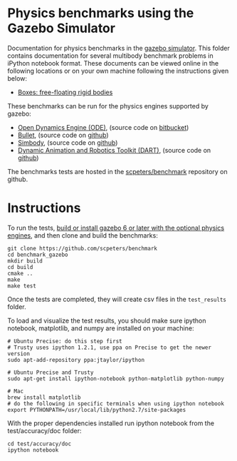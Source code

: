 # Physics benchmarks using the Gazebo Simulator

Documentation for physics benchmarks in the [gazebo simulator](http://gazebosim.org).
This folder contains documentation for several multibody benchmark problems
in iPython notebook format.
These documents can be viewed online in the following locations
or on your own machine following the instructions given below:

* [Boxes: free-floating rigid bodies](http://nbviewer.ipython.org/github/scpeters/benchmark/blob/master/benchmark_gazebo/boxes_description.ipynb)

These benchmarks can be run for the physics engines supported by gazebo:

* [Open Dynamics Engine (ODE)](http://ode.org), (source code on [bitbucket](https://bitbucket.org/odedevs/ode))
* [Bullet](http://bulletphysics.org), (source code on [github](https://github.com/bulletphysics/bullet3))
* [Simbody](https://simtk.org/home/simbody), (source code on [github](https://github.com/simbody/simbody))
* [Dynamic Animation and Robotics Toolkit (DART)](http://dartsim.github.io), (source code on [github](https://github.com/dartsim/dart))

The benchmarks tests are hosted in the
[scpeters/benchmark](https://github.com/scpeters/benchmark)
repository on github.

# Instructions

To run the tests,
[build or install gazebo 6 or later
with the optional physics engines](http://gazebosim.org/tutorials/?tut=install#OptionalPhysicsEngines),
and then clone and build the benchmarks:

~~~
git clone https://github.com/scpeters/benchmark
cd benchmark_gazebo
mkdir build
cd build
cmake ..
make
make test
~~~

Once the tests are completed, they will create csv files in the `test_results` folder.

To load and visualize the test results, you should make sure ipython notebook, matplotlib, and numpy are installed on your machine:
~~~
# Ubuntu Precise: do this step first
# Trusty uses ipython 1.2.1, use ppa on Precise to get the newer version
sudo apt-add-repository ppa:jtaylor/ipython

# Ubuntu Precise and Trusty
sudo apt-get install ipython-notebook python-matplotlib python-numpy

# Mac
brew install matplotlib
# do the following in specific terminals when using ipython notebook
export PYTHONPATH=/usr/local/lib/python2.7/site-packages
~~~

With the proper dependencies installed run ipython notebook from the test/accuracy/doc folder:

~~~
cd test/accuracy/doc
ipython notebook
~~~
